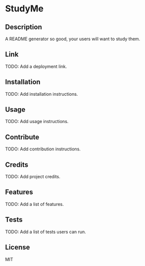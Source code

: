 # StudyMe

## Description
A README generator so good, your users will want to study them. 
## Link
TODO: Add a deployment link.
## Installation
TODO: Add installation instructions.
## Usage
TODO: Add usage instructions.
## Contribute
TODO: Add contribution instructions.
## Credits
TODO: Add project credits.
## Features
TODO: Add a list of features.
## Tests
TODO: Add a list of tests users can run.
## License
MIT
